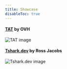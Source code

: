 ```yaml
---
title: Showcase
disableToc: true
---
```


#### [TAT](https://ovh.github.io/tat/overview/) by OVH
![TAT image](/images/showcase/tat.png?width=50pc)

#### [Tshark.dev](https://tshark.dev) by Ross Jacobs
![Tshark.dev image](/images/showcase/tshark_dev.png?width=50pc)

